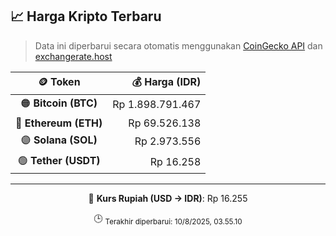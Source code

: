 

<!-- HARGA_KRIPTO -->
## 📈 Harga Kripto Terbaru

> Data ini diperbarui secara otomatis menggunakan [CoinGecko API](https://www.coingecko.com/) dan [exchangerate.host](https://exchangerate.host/)

<div align="center">

| 🪙 Token | 💰 Harga (IDR) |
|:------:|---------------:|
| 🟠 **Bitcoin (BTC)**   | Rp 1.898.791.467 |
| 🔵 **Ethereum (ETH)**  | Rp 69.526.138 |
| 🟣 **Solana (SOL)**    | Rp 2.973.556 |
| 🟢 **Tether (USDT)**   | Rp 16.258 |

---

💱 **Kurs Rupiah (USD → IDR)**: Rp 16.255

🕒 <sub>Terakhir diperbarui: 10/8/2025, 03.55.10</sub>

</div>
<!-- /HARGA_KRIPTO -->